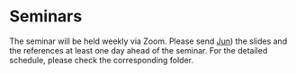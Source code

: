# Seminars
The seminar will be held weekly via Zoom. Please send [Jun](mailto:junnchen@umich.edu?Subject=Subject%20Text&Body=Thank%20you)) the slides and the references at least one day ahead of the seminar.
For the detailed schedule, please check the corresponding folder.


